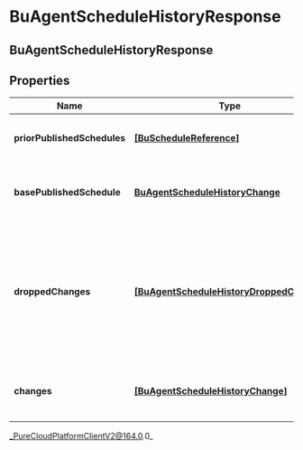 # BuAgentScheduleHistoryResponse

## BuAgentScheduleHistoryResponse

## Properties

|Name | Type | Description | Notes|
|------------ | ------------- | ------------- | -------------|
| **priorPublishedSchedules** | [**[BuScheduleReference]**](BuScheduleReference) | The list of previously published schedules | [optional] |
| **basePublishedSchedule** | [**BuAgentScheduleHistoryChange**](BuAgentScheduleHistoryChange) | The originally published agent schedules | [optional] |
| **droppedChanges** | [**[BuAgentScheduleHistoryDroppedChange]**](BuAgentScheduleHistoryDroppedChange) | The changes dropped from the schedule history. This will happen if the schedule history is too large | [optional] |
| **changes** | [**[BuAgentScheduleHistoryChange]**](BuAgentScheduleHistoryChange) | The list of changes for the schedule history | [optional] |



_PureCloudPlatformClientV2@164.0.0_
